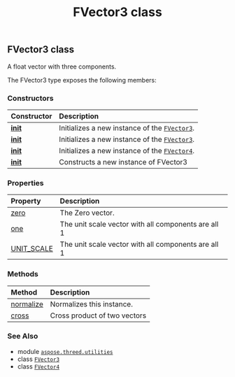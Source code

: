 ﻿---
title: FVector3 class
second_title: Aspose.3D for Python via .NET API References
description: 
type: docs
weight: 60
url: /python-net/aspose.threed.utilities/fvector3/
is_root: false
---

## FVector3 class

A float vector with three components.



The FVector3 type exposes the following members:

### Constructors
| Constructor | Description |
| :- | :- |
| [__init__](/3d/python-net/aspose.threed.utilities/fvector3/__init__/#float-float-float) | Initializes a new instance of the [`FVector3`](/3d/python-net/aspose.threed.utilities/fvector3). |
| [__init__](/3d/python-net/aspose.threed.utilities/fvector3/__init__/#aspose.threed.utilities.Vector3) | Initializes a new instance of the [`FVector3`](/3d/python-net/aspose.threed.utilities/fvector3). |
| [__init__](/3d/python-net/aspose.threed.utilities/fvector3/__init__/#aspose.threed.utilities.Vector4) | Initializes a new instance of the [`FVector4`](/3d/python-net/aspose.threed.utilities/fvector4). |
| [__init__](/3d/python-net/aspose.threed.utilities/fvector3/__init__/#) | Constructs a new instance of FVector3 |


### Properties
| Property | Description |
| :- | :- |
| [zero](/3d/python-net/aspose.threed.utilities/fvector3/zero) | The Zero vector. |
| [one](/3d/python-net/aspose.threed.utilities/fvector3/one) | The unit scale vector with all components are all 1 |
| [UNIT_SCALE](/3d/python-net/aspose.threed.utilities/fvector3/unit_scale) | The unit scale vector with all components are all 1 |


### Methods
| Method | Description |
| :- | :- |
| [normalize](/3d/python-net/aspose.threed.utilities/fvector3/normalize/#) | Normalizes this instance. |
| [cross](/3d/python-net/aspose.threed.utilities/fvector3/cross/#aspose.threed.utilities.FVector3) | Cross product of two vectors |



### See Also
* module [`aspose.threed.utilities`](..)
* class [`FVector3`](/3d/python-net/aspose.threed.utilities/fvector3)
* class [`FVector4`](/3d/python-net/aspose.threed.utilities/fvector4)
